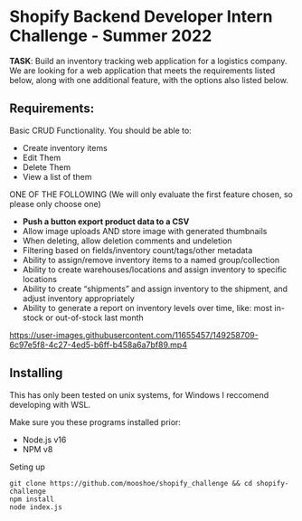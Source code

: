 # Shopify Backend Developer Intern Challenge - Summer 2022
**TASK**: Build an inventory tracking web application for a logistics company.
We are looking for a web application that meets the requirements listed below, along with one additional feature, with the options also listed below.

## Requirements:
Basic CRUD Functionality. You should be able to:
* Create inventory items
* Edit Them
* Delete Them
* View a list of them

ONE OF THE FOLLOWING (We will only evaluate the first feature chosen, so please only choose one)
* **Push a button export product data to a CSV**
* Allow image uploads AND store image with generated thumbnails
* When deleting, allow deletion comments and undeletion
* Filtering based on fields/inventory count/tags/other metadata
* Ability to assign/remove inventory items to a named group/collection
* Ability to create warehouses/locations and assign inventory to specific locations
* Ability to create “shipments” and assign inventory to the shipment, and adjust inventory appropriately
* Ability to generate a report on inventory levels over time, like: most in-stock or out-of-stock last month

https://user-images.githubusercontent.com/11655457/149258709-6c97e5f8-4c27-4ed5-b6ff-b458a6a7bf89.mp4

## Installing
This has only been tested on unix systems, for Windows I reccomend developing with WSL.

Make sure you these programs installed prior:
* Node.js v16
* NPM v8

Seting up
```
git clone https://github.com/mooshoe/shopify_challenge && cd shopify-challenge
npm install
node index.js
```
